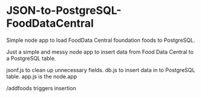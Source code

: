 # JSON-to-PostgreSQL-FoodDataCentral
Simple node app to load FoodData Central foundation foods to PostgreSQL.

Just a simple and messy node app to insert data from Food Data Central to a PostgreSQL table.

jsonf.js to clean up unnecessary fields.
db.js to insert data in to PostgreSQL table.
app.js is the node.app

/addfoods triggers insertion
